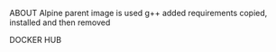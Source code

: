 ABOUT
Alpine parent image is used
g++ added
requirements copied, installed and then removed


DOCKER HUB
